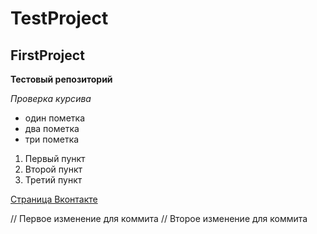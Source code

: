 # TestProject
## FirstProject

**Тестовый репозиторий**

*Проверка курсива*

* один пометка
* два пометка
* три пометка

1. Первый пункт
2. Второй пункт
3. Третий пункт

[Страница Вконтакте](vk.com/kvalexis)

// Первое изменение для коммита
// Второе изменение для коммита